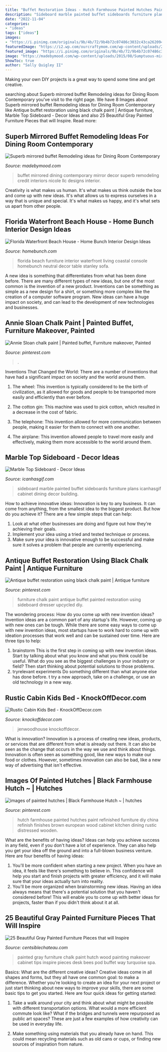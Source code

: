 ```yaml
---
title: "Buffet Restoration Ideas - Hutch Farmhouse Painted Hutches Paint Refinished Furniture Diy China Refinish Finishes Brown European Wood Cabinet Kitchen Dining Rustic Distressed Wooden"
description: "Sideboard marble painted buffet sideboards furniture plans icanhasgif cabinet dining decor building"
date: "2022-11-04"
categories:
- "ideas"
tags: ["ideas"]
images:
- "https://i.pinimg.com/originals/9b/4b/72/9b4b72c07486c3032c43ca262094e529.jpg"
featuredImage: "https://i2.wp.com/ourcraftymom.com/wp-content/uploads/2018/01/019FB5B4-EE2D-4CD8-90F4-58BC5C1B910E.jpeg?resize=667%2C1000&amp;ssl=1"
featured_image: "https://i.pinimg.com/originals/9b/4b/72/9b4b72c07486c3032c43ca262094e529.jpg"
image: "https://madebymood.com/wp-content/uploads/2015/08/Sumptuous-mirrored-buffet-in-Living-Room-Contemporary-with-Flower-Painting-next-to-Mirror-Buffet-alongside-Hayworth-Mirrored-Collection-andTabletop-Decor-.jpg"
ShowToc: true
author: "Sally Quigley II"
---
```



Making your own DIY projects is a great way to spend some time and get creative.

	

		
searching about Superb mirrored buffet Remodeling ideas for Dining Room Contemporary you've visit to the right page. We have 8 Images about Superb mirrored buffet Remodeling ideas for Dining Room Contemporary like Antique buffet restoration using black chalk paint | Antique furniture, Marble Top Sideboard - Decor Ideas and also 25 Beautiful Gray Painted Furniture Pieces that will Inspire. Read more:
		
    
## Superb Mirrored Buffet Remodeling Ideas For Dining Room Contemporary

<img loading=lazy src="https://madebymood.com/wp-content/uploads/2015/08/Sumptuous-mirrored-buffet-in-Living-Room-Contemporary-with-Flower-Painting-next-to-Mirror-Buffet-alongside-Hayworth-Mirrored-Collection-andTabletop-Decor-.jpg" onerror="this.onerror=null;this.src='https://tse4.mm.bing.net/th?id=OIP.o6SyvW65KUI4Nbva5FX8xwHaLJ&amp;pid=15.1';" alt="Superb mirrored buffet Remodeling ideas for Dining Room Contemporary">

_Source: madebymood.com_

>buffet mirrored dining contemporary mirror decor superb remodeling credit interiors nicole llc designs interior. 

	

Creativity is what makes us human. It's what makes us think outside the box and come up with new ideas. It's what allows us to express ourselves in a way that is unique and special. It's what makes us happy, and it's what sets us apart from other people.

    
## Florida Waterfront Beach House - Home Bunch Interior Design Ideas

<img loading=lazy src="http://www.homebunch.com/wp-content/uploads/2018/03/Amato-6408.jpg" onerror="this.onerror=null;this.src='https://tse4.mm.bing.net/th?id=OIP.MusSVIwhwwbi-9ZWk8uvqwHaE2&amp;pid=15.1';" alt="Florida Waterfront Beach House - Home Bunch Interior Design Ideas">

_Source: homebunch.com_

>florida beach furniture interior waterfront living coastal console homebunch neutral decor table stanley sofa. 

	

A new idea is something that differentiates from what has been done before. There are many different types of new ideas, but one of the most common is the invention of a new product. Inventions can be something as simple as a new design for a shirt, or something more complex like the creation of a computer software program. New ideas can have a huge impact on society, and can lead to the development of new technologies and businesses.

    
## Annie Sloan Chalk Paint | Painted Buffet, Furniture Makeover, Painted

<img loading=lazy src="https://i.pinimg.com/originals/26/0c/76/260c760848019962fc4e5c7dc0ac834a.jpg" onerror="this.onerror=null;this.src='https://tse4.mm.bing.net/th?id=OIP.FxKhqK8eEikCaoUKMOS6BAHaId&amp;pid=15.1';" alt="Annie Sloan chalk paint | Painted buffet, Furniture makeover, Painted">

_Source: pinterest.com_

>. 

	

Inventions That Changed the World: There are a number of inventions that have had a significant impact on society and the world around them.
1. The wheel: This invention is typically considered to be the birth of civilization, as it allowed for goods and people to be transported more easily and efficiently than ever before.
2. The cotton gin: This machine was used to pick cotton, which resulted in a decrease in the cost of fabric.

3. The telephone: This invention allowed for more communication between people, making it easier for them to connect with one another.

4. The airplane: This invention allowed people to travel more easily and effectively, making them more accessible to the world around them.

    
## Marble Top Sideboard - Decor Ideas

<img loading=lazy src="https://www.icanhasgif.com/wp-content/uploads/2015/02/Marble-Top-Sideboard.jpg" onerror="this.onerror=null;this.src='https://tse2.mm.bing.net/th?id=OIP.ggnizENlTgojiYtTUYWYHwHaFi&amp;pid=15.1';" alt="Marble Top Sideboard - Decor Ideas">

_Source: icanhasgif.com_

>sideboard marble painted buffet sideboards furniture plans icanhasgif cabinet dining decor building. 

	

How to achieve innovative ideas:
Innovation is key to any business. It can come from anything, from the smallest idea to the biggest product. But how do you achieve it? There are a few simple steps that can help:
1. Look at what other businesses are doing and figure out how they're achieving their goals.
2. Implement your idea using a tried and tested technique or process.
3. Make sure your idea is innovative enough to be successful and make sure it solves a problem that people are currently experiencing.

    
## Antique Buffet Restoration Using Black Chalk Paint | Antique Furniture

<img loading=lazy src="https://i.pinimg.com/originals/9b/4b/72/9b4b72c07486c3032c43ca262094e529.jpg" onerror="this.onerror=null;this.src='https://tse3.mm.bing.net/th?id=OIP.oAdX1JdcfthwNKT2basX5gHaGx&amp;pid=15.1';" alt="Antique buffet restoration using black chalk paint | Antique furniture">

_Source: pinterest.com_

>furniture chalk paint antique buffet painted restoration using sideboard dresser upcycled diy. 

	

The wondering process: How do you come up with new invention ideas?
Invention ideas are a common part of any startup's life. However, coming up with new ones can be tough. While there are some easy ways to come up with new invention ideas, most startups have to work hard to come up with ideation processes that work well and can be sustained over time. Here are three tips to help:
1) brainstorm
This is the first step in coming up with new invention ideas. Start by talking about what you know and what you think could be useful. What do you see as the biggest challenges in your industry or field? Then start thinking about potential solutions to those problems.
2) tryrelevant experiments
Do something different than what anyone else has done before. t try a new approach, take on a challenge, or use an old technology in a new way.

    
## Rustic Cabin Kids Bed - KnockOffDecor.com

<img loading=lazy src="http://knockoffdecor.com/wp-content/uploads/2016/04/Restoration-Hardware-Inspired-Cabin-Bed-with-FREE-Plans-from-Ana-White-1.jpg" onerror="this.onerror=null;this.src='https://tse1.mm.bing.net/th?id=OIP.AJVC6GS6YNuG4Z8cD7SaKwHaE_&amp;pid=15.1';" alt="Rustic Cabin Kids Bed - KnockOffDecor.com">

_Source: knockoffdecor.com_

>jenwoodhouse knockoffdecor. 

	

What is innovation?
Innovation is a process of creating new ideas, products, or services that are different from what is already out there. It can also be seen as the change that occurs in the way we use and think about things. Innovation is often seen as something good, like new ways to make our food or clothes. However, sometimes innovation can also be bad, like a new way of advertising that isn't effective.

    
## Images Of Painted Hutches | Black Farmhouse Hutch ~ | Hutches

<img loading=lazy src="https://s-media-cache-ak0.pinimg.com/736x/61/6f/44/616f44ad91390503d2cf34b99685a284.jpg" onerror="this.onerror=null;this.src='https://tse2.mm.bing.net/th?id=OIP.n7-kFVQq14GlmqNQ0cId2AHaJ4&amp;pid=15.1';" alt="images of painted hutches | Black Farmhouse Hutch ~ | hutches">

_Source: pinterest.com_

>hutch farmhouse painted hutches paint refinished furniture diy china refinish finishes brown european wood cabinet kitchen dining rustic distressed wooden. 

	

What are the benefits of having ideas?
Ideas can help you achieve success in any field, even if you don't have a lot of experience. They can also help you get your idea off the ground and into a full-blown business venture. Here are four benefits of having ideas: 
1. You'll be more confident when starting a new project. When you have an idea, it feels like there's something to believe in. This confidence will help you start and finish projects with greater efficiency, and it will make sure that your ideas actually turn into reality. 
2. You'll be more organized when brainstorming new ideas. Having an idea always means that there's a potential solution that you haven't considered before! This will enable you to come up with better ideas for projects, faster than if you didn't think about it at all. 

    
## 25 Beautiful Gray Painted Furniture Pieces That Will Inspire

<img loading=lazy src="https://i2.wp.com/ourcraftymom.com/wp-content/uploads/2018/01/019FB5B4-EE2D-4CD8-90F4-58BC5C1B910E.jpeg?resize=667%2C1000&amp;ssl=1" onerror="this.onerror=null;this.src='https://tse1.mm.bing.net/th?id=OIP.1LZznhtDWxCG67FcSTckpgHaLG&amp;pid=15.1';" alt="25 Beautiful Gray Painted Furniture Pieces that will Inspire">

_Source: centsiblechateau.com_

>painted gray furniture chalk paint hutch wood painting makeover cabinet tips inspire pieces desk bees pod buffet way turquoise spa. 

	

Basics: What are the different creative ideas?
Creative ideas come in all shapes and forms, but they all have one common goal: to make a difference. Whether you’re looking to create an idea for your next project or just start thinking about new ways to improve your skills, there are some basic tips to get you started. Here are four quick ideas for getting started:
1. Take a walk around your city and think about what might be possible with different transportation options. What would a more efficient commute look like? What if the bridges and tunnels were repurposed as public art spaces? These are just a few examples of how creativity can be used in everyday life.

2. Make something using materials that you already have on hand. This could mean recycling materials such as old cans or cups, or finding new sources of inspiration from nature.

